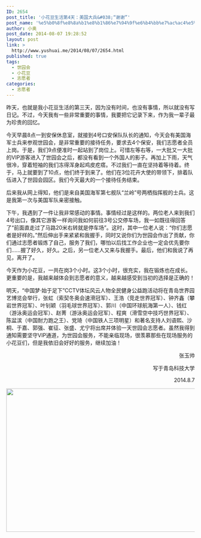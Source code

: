 ```yaml
---
ID: 2654
post_title: '小花豆生活第4天：美国大兵&#038;“谢谢”'
post_name: '%e5%b0%8f%e8%8a%b1%e8%b1%86%e7%94%9f%e6%b4%bb%e7%ac%ac4%e5%a4%a9%ef%bc%9a%e7%be%8e%e5%9b%bd%e5%a4%a7%e5%85%b5%e8%b0%a2%e8%b0%a2'
author: 小奥
post_date: 2014-08-07 19:28:52
layout: post
link: >
  http://www.yushuai.me/2014/08/07/2654.html
published: true
tags:
  - 世园会
  - 小花豆
  - 志愿者
categories:
  - 志愿者
---
```

昨天，也就是我小花豆生活的第三天，因为没有时间，也没有事情，所以就没有写日记。不过，今天我有一些非常重要的事情，我要把它记录下来，作为我一辈子最为珍贵的回忆。<!--more-->

今天早晨8点一到安保休息室，就接到4号口安保队队长的通知，今天会有美国海军士兵来参观世园会，是非常重要的接待任务，要求去4个保安，我们志愿者全员上岗。于是，我们9点便准时一起站到了岗位上。可惜左等右等，一大批又一大批的VIP游客进入了世园会之后，都没有看到一个外国人的影子。再加上下雨，天气很冷，穿着短袖的我们冻得浑身起鸡皮疙瘩。不过我们一直在坚持着等待着。终于，马上就要到了10点，他们终于到来了。他们在3位花卉大使的带领下，排着队伍进入了世园会园区。我们今天最大的一个接待任务结束。

后来我从网上得知，他们是来自美国海军第七舰队“兰岭”号两栖指挥舰的士兵。这是我第一次与美国军队亲密接触。

下午，我遇到了一件让我非常感动的事情。事情经过是这样的。两位老人来到我们4号出口，像其它游客一样询问我如何前往3号公交停车场，我一如既往得回答了“前面直走过了马路20米右转就是停车场”。这时，其中一位老人说：“你们志愿者是好样的。”然后伸出手来紧紧和我握手，同时又说你们为世园会作出了贡献，你们通过志愿者锻炼了自己，服务了我们，哪怕以后找工作企业也一定会优先要你们……握了好久，好久。之后，另一位老人又来与我握手。最后，他们和我说了再见，离开了。

今天作为小花豆，一共在岗3个小时。这3个小时，很充实，我在锻炼也在成长。更重要的是，我越来越体会到志愿者的意义，越来越感受到当初的选择是正确的！

明天，“中国梦·始于足下”CCTV体坛风云人物全民健身公益跑活动将在青岛世界园艺博览会举行，张虹（索契冬奥会速滑冠军）、王浩（竞走世界冠军）、钟齐鑫（攀岩世界冠军）、叶钊颖（羽毛球世界冠军）、郭川（中国环球航海第一人）、钱红（游泳奥运会冠军）、赵菁（游泳奥运会冠军）、程爽（滑雪空中技巧世界冠军）、陈盆滨（中国耐力跑之王）、党琦（中国铁人三项明星）和著名支持人刘语熙、沙桐、于嘉、郭强、崔征、张盛、尤宁将出席并体验一天世园会志愿者。虽然我得到通知需要坚守VIP通道，为世园会服务，不能亲临现场，很羡慕那些在现场服务的小花豆们，但是我依旧会好好的服务，继续加油！
<p style="text-align: right;">张玉帅</p>
<p style="text-align: right;">写于青岛科技大学</p>
<p style="text-align: right;">2014.8.7</p>
<img class="aligncenter" src="http://image227-c.poco.cn/mypoco/myphoto/20140807/19/4269732320140807192449084.jpg" alt="" width="512" height="384" />